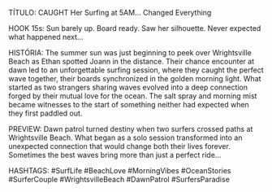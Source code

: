 TÍTULO: CAUGHT Her Surfing at 5AM... Changed Everything

HOOK 15s:
Sun barely up. Board ready. Saw her silhouette. Never expected what happened next...

HISTÓRIA:
The summer sun was just beginning to peek over Wrightsville Beach as Ethan spotted Joann in the distance. Their chance encounter at dawn led to an unforgettable surfing session, where they caught the perfect wave together, their boards synchronized in the golden morning light. What started as two strangers sharing waves evolved into a deep connection forged by their mutual love for the ocean. The salt spray and morning mist became witnesses to the start of something neither had expected when they first paddled out.

PREVIEW:
Dawn patrol turned destiny when two surfers crossed paths at Wrightsville Beach. What began as a solo session transformed into an unexpected connection that would change both their lives forever. Sometimes the best waves bring more than just a perfect ride...

HASHTAGS:
#SurfLife #BeachLove #MorningVibes #OceanStories #SurferCouple #WrightsvilleBeach #DawnPatrol #SurfersParadise